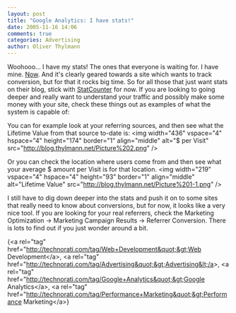 ```yaml
---
layout: post
title: "Google Analytics: I have stats!"
date: 2005-11-16 14:06
comments: true
categories: Advertising
author: Oliver Thylmann
---
```







Woohooo... I have my stats! The ones that everyone is waiting for. I have mine. [Now](http://www.google.com/analytics). And it's clearly geared towards a site which wants to track conversion, but for that it rocks big time. So for all those that just want stats on their blog, stick with [StatCounter](http://statcounter.com) for now. If you are looking to going deeper and really want to understand your traffic and possibly make some money with your site, check these things out as examples of what the system is capable of:

You can for example look at your referring sources, and then see what the Lifetime Value from that source to-date is:
&lt;img width=&quot;436&quot; vspace=&quot;4&quot; hspace=&quot;4&quot; height=&quot;174&quot; border=&quot;1&quot; align=&quot;middle&quot; alt=&quot;$ per Visit&quot; src=&quot;http://blog.thylmann.net/Picture%202.png&quot; /&gt;

Or you can check the location where users come from and then see what your average $ amount per Visit is for that location.
&lt;img width=&quot;219&quot; vspace=&quot;4&quot; hspace=&quot;4&quot; height=&quot;93&quot; border=&quot;1&quot; align=&quot;middle&quot; alt=&quot;Lifetime Value&quot; src=&quot;http://blog.thylmann.net/Picture%201-1.png&quot; /&gt;

I still have to dig down deeper into the stats and push it on to some sites that really need to know about conversions, but for now, it looks like a very nice tool. If you are looking for your real referrers, check the Marketing Optimization -&gt; Marketing Campaign Results -&gt; Referrer Conversion. There is lots to find out if you just wonder around a bit.

{&lt;a rel=&quot;tag&quot; href=&quot;http://technorati.com/tag/Web+Development&quot;&gt;Web Development&lt;/a&gt;, &lt;a rel=&quot;tag&quot; href=&quot;http://technorati.com/tag/Advertising&quot;&gt;Advertising&lt;/a&gt;, &lt;a rel=&quot;tag&quot; href=&quot;http://technorati.com/tag/Google+Analytics&quot;&gt;Google Analytics&lt;/a&gt;, &lt;a rel=&quot;tag&quot; href=&quot;http://technorati.com/tag/Performance+Marketing&quot;&gt;Performance Marketing&lt;/a&gt;}

